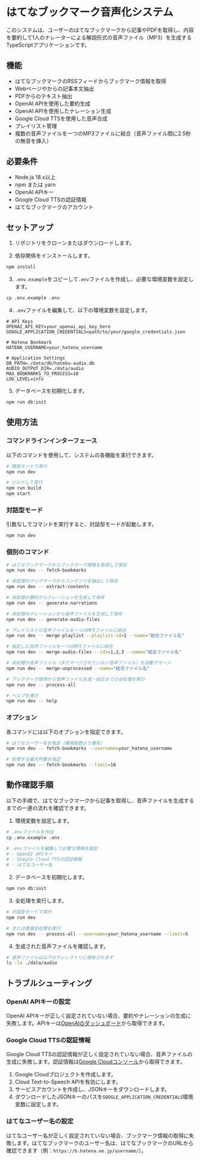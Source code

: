 # はてなブックマーク音声化システム

このシステムは、ユーザーのはてなブックマークから記事やPDFを取得し、内容を要約して1人のナレーターによる解説形式の音声ファイル（MP3）を生成するTypeScriptアプリケーションです。

## 機能

- はてなブックマークのRSSフィードからブックマーク情報を取得
- Webページやからの記事本文抽出
- PDFからのテキスト抽出
- OpenAI APIを使用した要約生成
- OpenAI APIを使用したナレーション生成
- Google Cloud TTSを使用した音声合成
- プレイリスト管理
- 複数の音声ファイルを一つのMP3ファイルに結合（音声ファイル間に2.5秒の無音を挿入）

## 必要条件

- Node.js 18.x以上
- npm または yarn
- OpenAI APIキー
- Google Cloud TTSの認証情報
- はてなブックマークのアカウント

## セットアップ

1. リポジトリをクローンまたはダウンロードします。

2. 依存関係をインストールします。

```bash
npm install
```

3. `.env.example`をコピーして`.env`ファイルを作成し、必要な環境変数を設定します。

```bash
cp .env.example .env
```

4. `.env`ファイルを編集して、以下の環境変数を設定します。

```
# API Keys
OPENAI_API_KEY=your_openai_api_key_here
GOOGLE_APPLICATION_CREDENTIALS=path/to/your/google_credentials.json

# Hatena Bookmark
HATENA_USERNAME=your_hatena_username

# Application Settings
DB_PATH=./data/db/hatebu-audio.db
AUDIO_OUTPUT_DIR=./data/audio
MAX_BOOKMARKS_TO_PROCESS=10
LOG_LEVEL=info
```

5. データベースを初期化します。

```bash
npm run db:init
```

## 使用方法

### コマンドラインインターフェース

以下のコマンドを使用して、システムの各機能を実行できます。

```bash
# 開発モードで実行
npm run dev

# ビルドして実行
npm run build
npm start
```

### 対話型モード

引数なしでコマンドを実行すると、対話型モードが起動します。

```bash
npm run dev
```

### 個別のコマンド

```bash
# はてなブックマークからブックマーク情報を取得して保存
npm run dev -- fetch-bookmarks

# 未処理のブックマークからコンテンツを抽出して保存
npm run dev -- extract-contents

# 未処理の要約からナレーションを生成して保存
npm run dev -- generate-narrations

# 未処理のナレーションから音声ファイルを生成して保存
npm run dev -- generate-audio-files

# プレイリストの音声ファイルを一つのMP3ファイルに結合
npm run dev -- merge-playlist --playlist-id=1 --name="結合ファイル名"

# 指定した音声ファイルを一つのMP3ファイルに結合
npm run dev -- merge-audio-files --ids=1,2,3 --name="結合ファイル名"

# 未処理の音声ファイル（まだマージされていない音声ファイル）を自動でマージ
npm run dev -- merge-unprocessed --name="結合ファイル名"

# ブックマーク取得から音声ファイル生成・結合までの全処理を実行
npm run dev -- process-all

# ヘルプを表示
npm run dev -- help
```

### オプション

各コマンドには以下のオプションを指定できます。

```bash
# はてなユーザー名を指定（環境変数より優先）
npm run dev -- fetch-bookmarks --username=your_hatena_username

# 処理する最大件数を指定
npm run dev -- fetch-bookmarks --limit=10
```

## 動作確認手順

以下の手順で、はてなブックマークから記事を取得し、音声ファイルを生成するまでの一連の流れを確認できます。

1. 環境変数を設定します。

```bash
# .envファイルを作成
cp .env.example .env

# .envファイルを編集して必要な情報を設定
# - OpenAI APIキー
# - Google Cloud TTSの認証情報
# - はてなユーザー名
```

2. データベースを初期化します。

```bash
npm run db:init
```

3. 全処理を実行します。

```bash
# 対話型モードで実行
npm run dev

# または直接全処理を実行
npm run dev -- process-all --username=your_hatena_username --limit=5
```

4. 生成された音声ファイルを確認します。

```bash
# 音声ファイルは以下のディレクトリに保存されます
ls -la ./data/audio
```

## トラブルシューティング

### OpenAI APIキーの設定

OpenAI APIキーが正しく設定されていない場合、要約やナレーションの生成に失敗します。APIキーは[OpenAIのダッシュボード](https://platform.openai.com/account/api-keys)から取得できます。

### Google Cloud TTSの認証情報

Google Cloud TTSの認証情報が正しく設定されていない場合、音声ファイルの生成に失敗します。認証情報は[Google Cloudコンソール](https://console.cloud.google.com/)から取得できます。

1. Google Cloudプロジェクトを作成します。
2. Cloud Text-to-Speech APIを有効にします。
3. サービスアカウントを作成し、JSONキーをダウンロードします。
4. ダウンロードしたJSONキーのパスを`GOOGLE_APPLICATION_CREDENTIALS`環境変数に設定します。

### はてなユーザー名の設定

はてなユーザー名が正しく設定されていない場合、ブックマーク情報の取得に失敗します。はてなブックマークのユーザー名は、はてなブックマークのURLから確認できます（例：`https://b.hatena.ne.jp/username/`）。
